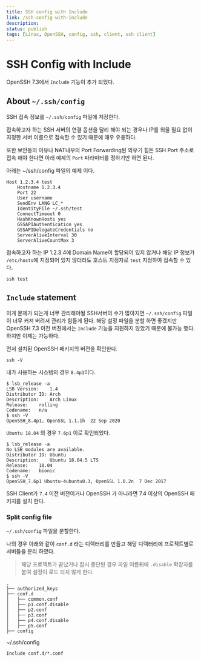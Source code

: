 ```yaml
---
title: SSH config with Include
link: /ssh-config-with-include
description: 
status: publish
tags: [Linux, OpenSSH, config, ssh, client, ssh client] 
---
```


# SSH Config with Include

OpenSSH 7.3에서 `Include` 기능이 추가 되었다.

## About `~/.ssh/config`
SSH 접속 정보를 `~/.ssh/config` 파일에 저장한다. 

접속하고자 하는 SSH 서버의 연결 옵션을 달리 해야 되는 경우나 IP를 외울 필요 없이 지정한 서버 이름으로 접속할 수 있기 때문에 매우 유용하다. 

또한 보안등의 이유나 NAT내부의 Port Forwarding된 외우기 힘든 SSH Port 주소로 접속 해야 한다면 아래 예제의 `Port` 파라미터를 정하기만 하면 된다.


아래는 ~/ssh/config 파일의 예제 이다.

```
Host 1.2.3.4 test
    Hostname 1.2.3.4
    Port 22
    User username
    SendEnv LANG LC_*
    IdentityFile ~/.ssh/test
    ConnectTimeout 0
    HashKnownHosts yes
    GSSAPIAuthentication yes
    GSSAPIDelegateCredentials no
    ServerAliveInterval 30
    ServerAliveCountMax 3
```

접속하고자 하는 IP 1.2.3.4에 Domain Name이 할당되어 있지 않거나 해당 IP 정보가 `/etc/hosts`에 지정되어 있지 않더라도 호스트 지정자로 `test` 지정하여 접속할 수 있다.

```
ssh test 
```

## `Include` statement
이게 문제가 되는게 너무 관리해야될 SSH서버의 수가 많아지면 `~/.ssh/config` 파일이 너무 커져 버려서 관리가 힘들게 된다. 해당 설정 파일을 분할 하면 좋겠지만 OpenSSH 7.3 이전 버젼에서는 `Include` 기능을 지원하지 않았기 때분에 불가능 했다. 하지만 이제는 가능하다.

먼저 설치된 OpenSSH 패키지의 버젼을 확인한다.

```
ssh -V
```

내가 사용하는 시스템의 경우 `8.4p1`이다. 
```
$ lsb_release -a
LSB Version:	1.4
Distributor ID:	Arch
Description:	Arch Linux
Release:	rolling
Codename:	n/a
$ ssh -V
OpenSSH_8.4p1, OpenSSL 1.1.1h  22 Sep 2020
```

`Ubuntu 18.04` 의 경우 `7.6p1` 이로 확인되었다.

```
$ lsb_release -a
No LSB modules are available.
Distributor ID:	Ubuntu
Description:	Ubuntu 18.04.5 LTS
Release:	18.04
Codename:	bionic
$ ssh -V
OpenSSH_7.6p1 Ubuntu-4ubuntu0.3, OpenSSL 1.0.2n  7 Dec 2017
```

SSH Client가 `7.4` 이전 버전이거나 OpenSSH 가 아니라면 7.4 이상의 OpenSSH 패키지를 설치 한다.


### Split config file

`~/.ssh/config` 파일을 분할한다.

나의 경우 아래와 같이  `conf.d` 라는 디렉터리를 만들고 해당 디렉터리에 프로젝트별로 서버들을 분리 하였다.

> 해당 프로젝트가 끝났거나 잠시 중단된 경우 파일 이름뒤에 `.disable` 확장자를 붙여 설정이 로드 되지 않게 한다.


```
.
├── authorized_keys
├── conf.d
│   ├── common.conf
│   ├── p1.conf.disable
│   ├── p2.conf
│   ├── p3.conf
│   ├── p4.conf.disable
│   ├── p5.conf
├── config
```


~/.ssh/config
```
Include conf.d/*.conf
```

